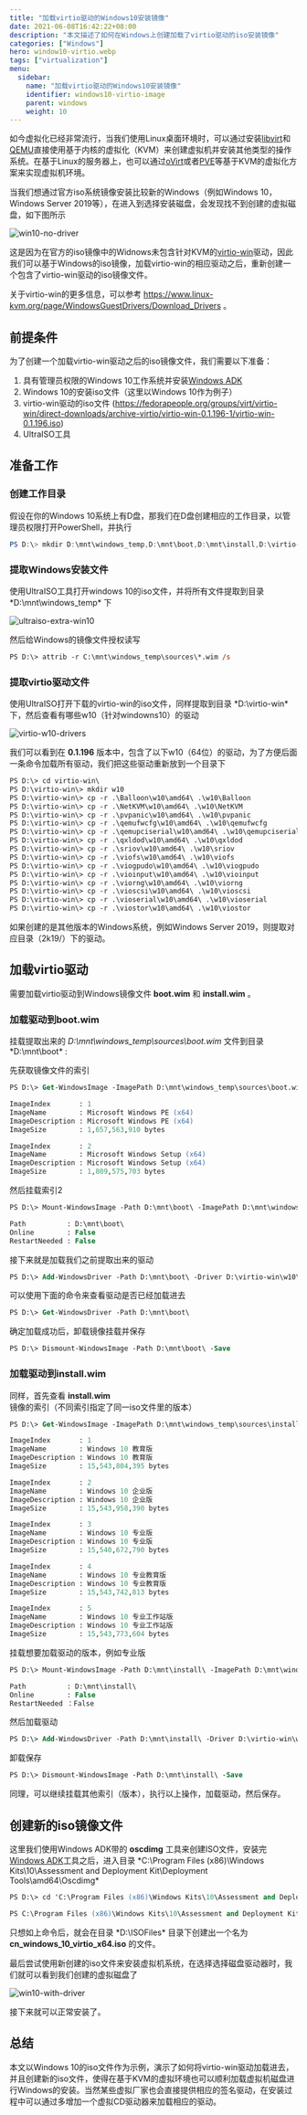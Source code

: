```yaml
---
title: "加载virtio驱动的Windows10安装镜像"
date: 2021-06-08T16:42:22+08:00
description: "本文描述了如何在Windows上创建加载了virtio驱动的iso安装镜像"
categories: ["Windows"]
hero: window10-virtio.webp
tags: ["virtualization"]
menu:
  sidebar:
    name: "加载virtio驱动的Windows10安装镜像"
    identifier: windows10-virtio-image
    parent: windows
    weight: 10
---
```


如今虚拟化已经非常流行，当我们使用Linux桌面环境时，可以通过安装[libvirt](https://libvirt.org/)和[QEMU](https://www.qemu.org/)直接使用基于内核的虚拟化（KVM）来创建虚拟机并安装其他类型的操作系统。在基于Linux的服务器上，也可以通过[oVirt](https://https://www.ovirt.org/)或者[PVE](https://www.proxmox.com/)等基于KVM的虚拟化方案来实现虚拟机环境。  

<!-- more -->  

当我们想通过官方iso系统镜像安装比较新的Windows（例如Windows 10，Windows Server 2019等），在进入到选择安装磁盘，会发现找不到创建的虚拟磁盘，如下图所示  

![win10-no-driver](https://images.mengz.dev/posts/win10-no-driver.png)  

这是因为在官方的iso镜像中的Widnows未包含针对KVM的[virtio-win](https://github.com/virtio-win/kvm-guest-drivers-windows)驱动，因此我们可以基于Windows的iso镜像，加载virtio-win的相应驱动之后，重新创建一个包含了virtio-win驱动的iso镜像文件。  

关于virtio-win的更多信息，可以参考 https://www.linux-kvm.org/page/WindowsGuestDrivers/Download_Drivers 。  

## 前提条件

为了创建一个加载virtio-win驱动之后的iso镜像文件，我们需要以下准备：  

1. 具有管理员权限的Windows 10工作系统并安装[Windows ADK](https://go.microsoft.com/fwlink/?linkid=2120254)  
2. Windows 10的安装iso文件（这里以Windows 10作为例子）  
3. virtio-win驱动的iso文件 (https://fedorapeople.org/groups/virt/virtio-win/direct-downloads/archive-virtio/virtio-win-0.1.196-1/virtio-win-0.1.196.iso)  
4. UltraISO工具  

## 准备工作

### 创建工作目录

假设在你的Windows 10系统上有D盘，那我们在D盘创建相应的工作目录，以管理员权限打开PowerShell，并执行  

```powershell
PS D:\> mkdir D:\mnt\windows_temp,D:\mnt\boot,D:\mnt\install,D:\virtio-win
```

### 提取Windows安装文件

使用UltraISO工具打开windows 10的iso文件，并将所有文件提取到目录 *D:\mnt\windows_temp\* 下  

![ultraiso-extra-win10](https://images.mengz.dev/posts/ultraiso-extra-win10.png)  

然后给Windows的镜像文件授权读写  

```ps
PS D:\> attrib -r C:\mnt\windows_temp\sources\*.wim /s
```

### 提取virtio驱动文件

使用UltraISO打开下载的virtio-win的iso文件，同样提取到目录 *D:\virtio-win\* 下，然后查看有哪些w10（针对windowns10）的驱动  

![virtio-w10-drivers](https://images.mengz.dev/posts/virtio-w10-drivers.png)  

我们可以看到在 **0.1.196** 版本中，包含了以下w10（64位）的驱动，为了方便后面一条命令加载所有驱动，我们把这些驱动重新放到一个目录下  

```ps
PS D:\> cd virtio-win\
PS D:\virtio-win\> mkdir w10
PS D:\virtio-win\> cp -r .\Balloon\w10\amd64\ .\w10\Balloon
PS D:\virtio-win\> cp -r .\NetKVM\w10\amd64\ .\w10\NetKVM
PS D:\virtio-win\> cp -r .\pvpanic\w10\amd64\ .\w10\pvpanic
PS D:\virtio-win\> cp -r .\qemufwcfg\w10\amd64\ .\w10\qemufwcfg
PS D:\virtio-win\> cp -r .\qemupciserial\w10\amd64\ .\w10\qemupciserial
PS D:\virtio-win\> cp -r .\qxldod\w10\amd64\ .\w10\qxldod
PS D:\virtio-win\> cp -r .\sriov\w10\amd64\ .\w10\sriov
PS D:\virtio-win\> cp -r .\viofs\w10\amd64\ .\w10\viofs
PS D:\virtio-win\> cp -r .\viogpudo\w10\amd64\ .\w10\viogpudo
PS D:\virtio-win\> cp -r .\vioinput\w10\amd64\ .\w10\vioinput
PS D:\virtio-win\> cp -r .\viorng\w10\amd64\ .\w10\viorng
PS D:\virtio-win\> cp -r .\vioscsi\w10\amd64\ .\w10\vioscsi
PS D:\virtio-win\> cp -r .\vioserial\w10\amd64\ .\w10\vioserial
PS D:\virtio-win\> cp -r .\viostor\w10\amd64\ .\w10\viostor
```

如果创建的是其他版本的Windows系统，例如Windows Server 2019，则提取对应目录（2k19/）下的驱动。  

## 加载virtio驱动

需要加载virtio驱动到Windows镜像文件 **boot.wim** 和 **install.wim** 。  

### 加载驱动到boot.wim  

挂载提取出来的 *D:\mnt\windows_temp\sources\boot.wim* 文件到目录 *D:\mnt\boot\* :  

先获取镜像文件的索引  

```ps
PS D:\> Get-WindowsImage -ImagePath D:\mnt\windows_temp\sources\boot.wim

ImageIndex       : 1
ImageName        : Microsoft Windows PE (x64)
ImageDescription : Microsoft Windows PE (x64)
ImageSize        : 1,657,563,910 bytes

ImageIndex       : 2
ImageName        : Microsoft Windows Setup (x64)
ImageDescription : Microsoft Windows Setup (x64)
ImageSize        : 1,809,575,703 bytes
```

然后挂载索引2  

```ps
PS D:\> Mount-WindowsImage -Path D:\mnt\boot\ -ImagePath D:\mnt\windows_temp\sources\boot.wim -Index 2

Path          : D:\mnt\boot\
Online        : False
RestartNeeded : False
```

接下来就是加载我们之前提取出来的驱动  

```ps
PS D:\> Add-WindowsDriver -Path D:\mnt\boot\ -Driver D:\virtio-win\w10\ -Recurse
```

可以使用下面的命令来查看驱动是否已经加载进去  

```ps
PS D:\> Get-WindowsDriver -Path D:\mnt\boot\
```

确定加载成功后，卸载镜像挂载并保存  

```ps
PS D:\> Dismount-WindowsImage -Path D:\mnt\boot\ -Save
```

### 加载驱动到install.wim

同样，首先查看 **install.wim** 镜像的索引（不同索引指定了同一iso文件里的版本）  

```ps
PS D:\> Get-WindowsImage -ImagePath D:\mnt\windows_temp\sources\install.wim

ImageIndex       : 1
ImageName        : Windows 10 教育版
ImageDescription : Windows 10 教育版
ImageSize        : 15,543,804,395 bytes

ImageIndex       : 2
ImageName        : Windows 10 企业版
ImageDescription : Windows 10 企业版
ImageSize        : 15,543,958,390 bytes

ImageIndex       : 3
ImageName        : Windows 10 专业版
ImageDescription : Windows 10 专业版
ImageSize        : 15,540,672,790 bytes

ImageIndex       : 4
ImageName        : Windows 10 专业教育版
ImageDescription : Windows 10 专业教育版
ImageSize        : 15,543,742,813 bytes

ImageIndex       : 5
ImageName        : Windows 10 专业工作站版
ImageDescription : Windows 10 专业工作站版
ImageSize        : 15,543,773,604 bytes
```

挂载想要加载驱动的版本，例如专业版  

```ps
PS D:\> Mount-WindowsImage -Path D:\mnt\install\ -ImagePath D:\mnt\windows_temp\sources\install.wim -Index 3

Path          : D:\mnt\install\
Online        : False
RestartNeeded ：False
```

然后加载驱动  

```ps
PS D:\> Add-WindowsDriver -Path D:\mnt\install\ -Driver D:\virtio-win\w10\ -Recurse
```

卸载保存  

```ps
PS D:\> Dismount-WindowsImage -Path D:\mnt\install\ -Save
```

同理，可以继续挂载其他索引（版本），执行以上操作，加载驱动，然后保存。  

## 创建新的iso镜像文件  

这里我们使用Windows ADK带的 **oscdimg** 工具来创建ISO文件，安装完[Windows ADK](https://go.microsoft.com/fwlink/?linkid=2120254)工具之后，进入目录 *C:\Program Files (x86)\Windows Kits\10\Assessment and Deployment Kit\Deployment Tools\amd64\Oscdimg\*  

```ps
PS D:\> cd 'C:\Program Files (x86)\Windows Kits\10\Assessment and Deployment Kit\Deployment Tools\amd64\Oscdimg'

PS C:\Program Files (x86)\Windows Kits\10\Assessment and Deployment Kit\Deployment Tools\amd64\Oscdimg> .\oscdimg.exe -lcn_windows_10_virtio -m -u2 -bD:\mnt\windows_temp\boot\etfsboot.com D:\mnt\windows_temp\ D:\ISOFiles\cn_windows_10_virtio_x64.iso
```

只想如上命令后，就会在目录 *D:\ISOFiles\* 目录下创建出一个名为 **cn_windows_10_virtio_x64.iso** 的文件。  

最后尝试使用新创建的iso文件来安装虚拟机系统，在选择选择磁盘驱动器时，我们就可以看到我们创建的虚拟磁盘了  

![win10-with-driver](https://images.mengz.dev/posts/win10-with-driver.png)  

接下来就可以正常安装了。

## 总结

本文以Windows 10的iso文件作为示例，演示了如何将virtio-win驱动加载进去，并且创建新的iso文件，使得在基于KVM的虚拟环境也可以顺利加载虚拟机磁盘进行Windows的安装。当然某些虚拟厂家也会直接提供相应的签名驱动，在安装过程中可以通过多增加一个虚拟CD驱动器来加载相应的驱动。  

